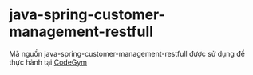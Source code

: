 # java-spring-customer-management-restfull
Mã nguồn java-spring-customer-management-restfull được sử dụng để thực hành tại [CodeGym](https://codegym.vn)
